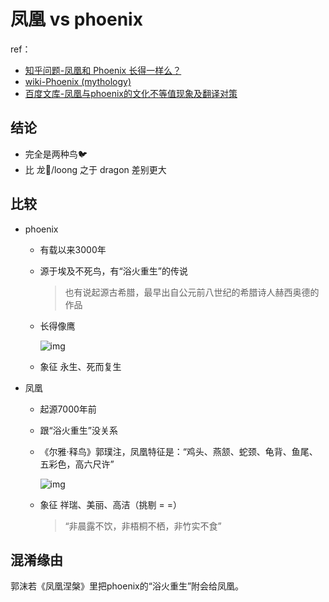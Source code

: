 

# 凤凰 vs phoenix



ref：

* [知乎问题-凤凰和 Phoenix 长得一样么？](https://www.zhihu.com/question/20256613)
* [wiki-Phoenix (mythology)](https://en.wikipedia.org/wiki/Phoenix_%28mythology%29)
* [百度文库-凤凰与phoenix的文化不等值现象及翻译对策](https://wenku.baidu.com/view/e34cc6573b3567ec102d8a14.html)



## 结论

* 完全是两种鸟🐦
* 比 龙🐲/loong 之于 dragon 差别更大



## 比较

* phoenix

  * 有载以来3000年

  * 源于埃及不死鸟，有“浴火重生”的传说

    > 也有说起源古希腊，最早出自公元前八世纪的希腊诗人赫西奥德的作品

  * 长得像鹰

    ![img](https://upload.wikimedia.org/wikipedia/commons/thumb/4/43/Phoenix-Fabelwesen.jpg/220px-Phoenix-Fabelwesen.jpg)

  * 象征 永生、死而复生

* 凤凰

  * 起源7000年前

  * 跟“浴火重生”没关系

  * 《尔雅·释鸟》郭璞注，凤凰特征是：“鸡头、燕颔、蛇颈、龟背、鱼尾、五彩色，高六尺许”

    ![img](https://upload.wikimedia.org/wikipedia/commons/thumb/2/23/Longshan_Temple_-_Fenghuang.jpg/220px-Longshan_Temple_-_Fenghuang.jpg)

  * 象征 祥瑞、美丽、高洁（挑剔 = =）

    > “非晨露不饮，非梧桐不栖，非竹实不食”



## 混淆缘由

郭沫若《凤凰涅槃》里把phoenix的“浴火重生”附会给凤凰。

















